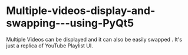 # Multiple-videos-display-and-swapping---using-PyQt5
Multiple Videos can be displayed and it can also be easily swapped . It's just a replica of YouTube Playlist UI.
